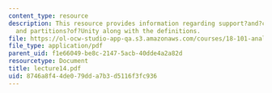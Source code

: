 ```yaml
---
content_type: resource
description: This resource provides information regarding support?and?compact?support
  and partitions?of?Unity along with the definitions.
file: https://ol-ocw-studio-app-qa.s3.amazonaws.com/courses/18-101-analysis-ii-fall-2005/8746a8f44de079dda7b3d5116f3fc936_lecture14.pdf
file_type: application/pdf
parent_uid: f1e66049-be8c-2147-5acb-40dde4a2a82d
resourcetype: Document
title: lecture14.pdf
uid: 8746a8f4-4de0-79dd-a7b3-d5116f3fc936
---
```


